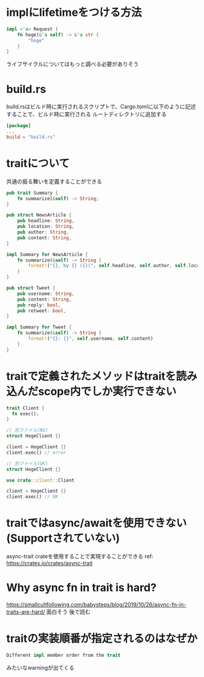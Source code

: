 # implにlifetimeをつける方法

```rust
impl <'a> Request {
    fn hoge(&'a self) -> &'a str {
        "hoge"
    }
}
```

ライフサイクルについてはもっと調べる必要がありそう

# build.rs

build.rsはビルド時に実行されるスクリプトで、Cargo.tomlに以下のように記述することで、ビルド時に実行される
ルートディレクトリに追加する

```toml
[package]
...
build = "build.rs"
```

# traitについて

共通の振る舞いを定義することができる

```rust
pub trait Summary {
    fn summarize(&self) -> String;
}

pub struct NewsArticle {
    pub headline: String,
    pub location: String,
    pub author: String,
    pub content: String,
}

impl Summary for NewsArticle {
    fn summarize(&self) -> String {
        format!("{}, by {} ({})", self.headline, self.author, self.location)
    }
}

pub struct Tweet {
    pub username: String,
    pub content: String,
    pub reply: bool,
    pub retweet: bool,
}

impl Summary for Tweet {
    fn summarize(&self) -> String {
        format!("{}: {}", self.username, self.content)
    }
}
```

# traitで定義されたメソッドはtraitを読み込んだscope内でしか実行できない

```rust
trait Client {
  fn exec();
}

// 別ファイル(NG)
struct HogeClient {}

client = HogeClient {}
client.exec() // error

// 別ファイル(OK)
struct HogeClient {}

use crate::client::Client

client = HogeClient {}
client.exec() // OK
```

# traitではasync/awaitを使用できない(Supportされていない)

async-trait crateを使用することで実現することができる
ref: https://crates.io/crates/async-trait

# Why async fn in trait is hard?

https://smallcultfollowing.com/babysteps/blog/2019/10/26/async-fn-in-traits-are-hard/
面白そう
後で読む

# traitの実装順番が指定されるのはなぜか

```rust
Different impl member order from the trait
```

みたいなwarningが出てくる
